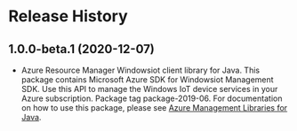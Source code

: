 # Release History

## 1.0.0-beta.1 (2020-12-07)

- Azure Resource Manager Windowsiot client library for Java. This package contains Microsoft Azure SDK for Windowsiot Management SDK. Use this API to manage the Windows IoT device services in your Azure subscription. Package tag package-2019-06. For documentation on how to use this package, please see [Azure Management Libraries for Java](https://aka.ms/azsdk/java/mgmt).